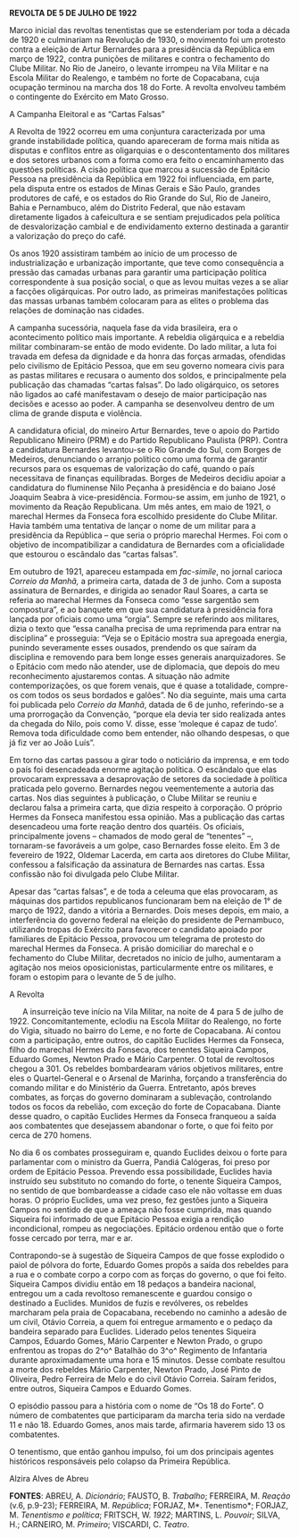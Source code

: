 **REVOLTA DE 5 DE JULHO DE 1922**

Marco inicial das revoltas tenentistas que se estenderiam por toda a
década de 1920 e culminariam na Revolução de 1930, o movimento foi um
protesto contra a eleição de Artur Bernardes para a presidência da
República em março de 1922, contra punições de militares e contra o
fechamento do Clube Militar. No Rio de Janeiro, o levante irrompeu na
Vila Militar e na Escola Militar do Realengo, e também no forte de
Copacabana, cuja ocupação terminou na marcha dos 18 do Forte. A revolta
envolveu também o contingente do Exército em Mato Grosso.

A Campanha Eleitoral e as “Cartas Falsas”

A Revolta de 1922 ocorreu em uma conjuntura caracterizada por uma grande
instabilidade política, quando apareceram de forma mais nítida as
disputas e conflitos entre as oligarquias e o descontentamento dos
militares e dos setores urbanos com a forma como era feito o
encaminhamento das questões políticas. A cisão política que marcou a
sucessão de Epitácio Pessoa na presidência da República em 1922 foi
influenciada, em parte, pela disputa entre os estados de Minas Gerais e
São Paulo, grandes produtores de café, e os estados do Rio Grande do
Sul, Rio de Janeiro, Bahia e Pernambuco, além do Distrito Federal, que
não estavam diretamente ligados à cafeicultura e se sentiam prejudicados
pela política de desvalorização cambial e de endividamento externo
destinada a garantir a valorização do preço do café.

Os anos 1920 assistiram também ao início de um processo de
industrialização e urbanização importante, que teve como consequência a
pressão das camadas urbanas para garantir uma participação política
correspondente à sua posição social, o que as levou muitas vezes a se
aliar a facções oligárquicas. Por outro lado, as primeiras manifestações
políticas das massas urbanas também colocaram para as elites o problema
das relações de dominação nas cidades.

A campanha sucessória, naquela fase da vida brasileira, era o
acontecimento político mais importante. A rebeldia oligárquica e a
rebeldia militar combinaram-se então de modo evidente. Do lado militar,
a luta foi travada em defesa da dignidade e da honra das forças armadas,
ofendidas pelo civilismo de Epitácio Pessoa, que em seu governo nomeara
civis para as pastas militares e recusara o aumento dos soldos, e
principalmente pela publicação das chamadas “cartas falsas”. Do lado
oligárquico, os setores não ligados ao café manifestavam o desejo de
maior participação nas decisões e acesso ao poder. A campanha se
desenvolveu dentro de um clima de grande disputa e violência.

A candidatura oficial, do mineiro Artur Bernardes, teve o apoio do
Partido Republicano Mineiro (PRM) e do Partido Republicano Paulista
(PRP). Contra a candidatura Bernardes levantou-se o Rio Grande do Sul,
com Borges de Medeiros, denunciando o arranjo político como uma forma de
garantir recursos para os esquemas de valorização do café, quando o país
necessitava de finanças equilibradas. Borges de Medeiros decidiu apoiar
a candidatura do fluminense Nilo Peçanha à presidência e do baiano José
Joaquim Seabra à vice-presidência. Formou-se assim, em junho de 1921, o
movimento da Reação Republicana. Um mês antes, em maio de 1921, o
marechal Hermes da Fonseca fora escolhido presidente do Clube Militar.
Havia também uma tentativa de lançar o nome de um militar para a
presidência da República – que seria o próprio marechal Hermes. Foi com
o objetivo de incompatibilizar a candidatura de Bernardes com a
oficialidade que estourou o escândalo das “cartas falsas”.

Em outubro de 1921, apareceu estampada em *fac-simile*, no jornal
carioca *Correio da Manhã,* a primeira carta, datada de 3 de junho. Com
a suposta assinatura de Bernardes, e dirigida ao senador Raul Soares, a
carta se referia ao marechal Hermes da Fonseca como “esse sargentão sem
compostura”, e ao banquete em que sua candidatura à presidência fora
lançada por oficiais como uma “orgia”. Sempre se referindo aos
militares, dizia o texto que “essa canalha precisa de uma reprimenda
para entrar na disciplina” e prosseguia: “Veja se o Epitácio mostra sua
apregoada energia, punindo severamente esses ousados, prendendo os que
saíram da disciplina e removendo para bem longe esses generais
anarquizadores. Se o Epitácio com medo não atender, use de diplomacia,
que depois do meu reconhecimento ajustaremos contas. A situação não
admite contemporizações, os que forem venais, que é quase a totalidade,
compre-os com todos os seus bordados e galões”. No dia seguinte, mais
uma carta foi publicada pelo *Correio da Manhã*, datada de 6 de junho,
referindo-se a uma prorrogação da Convenção, “porque ela devia ter sido
realizada antes da chegada do Nilo, pois como V. disse, esse ‘moleque é
capaz de tudo’. Remova toda dificuldade como bem entender, não olhando
despesas, o que já fiz ver ao João Luís”.

Em torno das cartas passou a girar todo o noticiário da imprensa, e em
todo o país foi desencadeada enorme agitação política. O escândalo que
elas provocaram expressava a desaprovação de setores da sociedade à
política praticada pelo governo. Bernardes negou veementemente a autoria
das cartas. Nos dias seguintes à publicação, o Clube Militar se reuniu e
declarou falsa a primeira carta, que dizia respeito à corporação. O
próprio Hermes da Fonseca manifestou essa opinião. Mas a publicação das
cartas desencadeou uma forte reação dentro dos quartéis. Os oficiais,
principalmente jovens – chamados de modo geral de “tenentes” –,
tornaram-se favoráveis a um golpe, caso Bernardes fosse eleito. Em 3 de
fevereiro de 1922, Oldemar Lacerda, em carta aos diretores do Clube
Militar, confessou a falsificação da assinatura de Bernardes nas cartas.
Essa confissão não foi divulgada pelo Clube Militar.

Apesar das “cartas falsas”, e de toda a celeuma que elas provocaram, as
máquinas dos partidos republicanos funcionaram bem na eleição de 1° de
março de 1922, dando a vitória a Bernardes. Dois meses depois, em maio,
a interferência do governo federal na eleição do presidente de
Pernambuco, utilizando tropas do Exército para favorecer o candidato
apoiado por familiares de Epitácio Pessoa, provocou um telegrama de
protesto do marechal Hermes da Fonseca. A prisão domiciliar do marechal
e o fechamento do Clube Militar, decretados no início de julho,
aumentaram a agitação nos meios oposicionistas, particularmente entre os
militares, e foram o estopim para o levante de 5 de julho.

A Revolta

      A insurreição teve início na Vila Militar, na noite de 4 para 5 de
julho de 1922. Concomitantemente, eclodiu na Escola Militar do Realengo,
no forte do Vigia, situado no bairro do Leme, e no forte de Copacabana.
Aí contou com a participação, entre outros, do capitão Euclides Hermes
da Fonseca, filho do marechal Hermes da Fonseca, dos tenentes Siqueira
Campos, Eduardo Gomes, Newton Prado e Mário Carpenter. O total de
revoltosos chegou a 301. Os rebeldes bombardearam vários objetivos
militares, entre eles o Quartel-General e o Arsenal de Marinha, forçando
a transferência do comando militar e do Ministério da Guerra.
Entretanto, após breves combates, as forças do governo dominaram a
sublevação, controlando todos os focos da rebelião, com exceção do forte
de Copacabana. Diante desse quadro, o capitão Euclides Hermes da Fonseca
franqueou a saída aos combatentes que desejassem abandonar o forte, o
que foi feito por cerca de 270 homens.

No dia 6 os combates prosseguiram e, quando Euclides deixou o forte para
parlamentar com o ministro da Guerra, Pandiá Calógeras, foi preso por
ordem de Epitácio Pessoa. Prevendo essa possibilidade, Euclides havia
instruído seu substituto no comando do forte, o tenente Siqueira Campos,
no sentido de que bombardeasse a cidade caso ele não voltasse em duas
horas. O próprio Euclides, uma vez preso, fez gestões junto a Siqueira
Campos no sentido de que a ameaça não fosse cumprida, mas quando
Siqueira foi informado de que Epitácio Pessoa exigia a rendição
incondicional, rompeu as negociações. Epitácio ordenou então que o forte
fosse cercado por terra, mar e ar.

Contrapondo-se à sugestão de Siqueira Campos de que fosse explodido o
paiol de pólvora do forte, Eduardo Gomes propôs a saída dos rebeldes
para a rua e o combate corpo a corpo com as forças do governo, o que foi
feito. Siqueira Campos dividiu então em 18 pedaços a bandeira nacional,
entregou um a cada revoltoso remanescente e guardou consigo o destinado
a Euclides. Munidos de fuzis e revólveres, os rebeldes marcharam pela
praia de Copacabana, recebendo no caminho a adesão de um civil, Otávio
Correia, a quem foi entregue armamento e o pedaço da bandeira separado
para Euclides. Liderado pelos tenentes Siqueira Campos, Eduardo Gomes,
Mário Carpenter e Newton Prado, o grupo enfrentou as tropas do 2^o^
Batalhão do 3^o^ Regimento de Infantaria durante aproximadamente uma
hora e 15 minutos. Desse combate resultou a morte dos rebeldes Mário
Carpenter, Newton Prado, José Pinto de Oliveira, Pedro Ferreira de Melo
e do civil Otávio Correia. Saíram feridos, entre outros, Siqueira Campos
e Eduardo Gomes.

O episódio passou para a história com o nome de “Os 18 do Forte”. O
número de combatentes que participaram da marcha teria sido na verdade
11 e não 18. Eduardo Gomes, anos mais tarde, afirmaria haverem sido 13
os combatentes.

O tenentismo, que então ganhou impulso, foi um dos principais agentes
históricos responsáveis pelo colapso da Primeira República.

Alzira Alves de Abreu

**FONTES**: ABREU, A. *Dicionário*; FAUSTO, B. *Trabalho*; FERREIRA, M.
*Reação* (v.6, p.9-23); FERREIRA, M. *República*; FORJAZ, M*.
Tenentismo*; FORJAZ, M. *Tenentismo e política*; FRITSCH, W. *1922*;
MARTINS, L. *Pouvoir*; SILVA, H.; CARNEIRO, M. *Primeiro*; VISCARDI, C.
*Teatro*.
